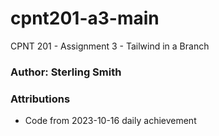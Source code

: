 # cpnt201-a3-main
CPNT 201 - Assignment 3 - Tailwind in a Branch

### Author: Sterling Smith

### Attributions
- Code from 2023-10-16 daily achievement
